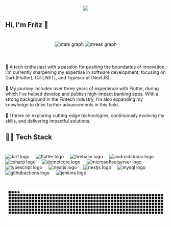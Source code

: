 <br clear="both">

<div align="center">
  <img height="200" src="https://camo.githubusercontent.com/99046e0c2887609c9bbed6154940283f796858212034825ac28cd0ab2670f822/68747470733a2f2f692e70696e696d672e636f6d2f6f726967696e616c732f30342f61352f36362f30346135363639373630346636303735366535303530363637623335653362342e676966"  />
</div>

###

<h2 align="left">Hi, I'm Fritz  👋</h2>

###

<br clear="both">

<div align="center">
  <img src="https://github-readme-stats.vercel.app/api?username=freitzx&hide_title=false&hide_rank=false&show_icons=true&include_all_commits=true&count_private=true&disable_animations=false&theme=dracula&locale=en&hide_border=false" height="150" alt="stats graph"  />
  <img src="https://streak-stats.demolab.com?user=freitzx&locale=en&mode=daily&theme=dracula&hide_border=false&border_radius=5" height="150" alt="streak graph"  />
</div>

###

<br clear="both">

<p align="left">💫 A tech enthusiast with a passion for pushing the boundaries of innovation. I’m currently sharpening my expertise in software development, focusing on Dart (Flutter), C# (.NET), and Typescript (NextJS).<br><br>🌱 My journey includes over three years of experience with Flutter, during which I've helped develop and publish high-impact banking apps. With a strong background in the Fintech industry, I’m also expanding my knowledge to drive further advancements in this field.<br><br>🚀 I thrive on exploring cutting-edge technologies, continuously evolving my skills, and delivering impactful solutions.</p>

###

<h2 align="left">🧑‍💻 Tech Stack</h2>

###

<br clear="both">

<div align="left">
  <img src="https://cdn.jsdelivr.net/gh/devicons/devicon/icons/dart/dart-original.svg" height="30" alt="dart logo"  />
  <img width="12" />
  <img src="https://cdn.jsdelivr.net/gh/devicons/devicon/icons/flutter/flutter-original.svg" height="30" alt="flutter logo"  />
  <img width="12" />
  <img src="https://cdn.jsdelivr.net/gh/devicons/devicon/icons/firebase/firebase-plain.svg" height="30" alt="firebase logo"  />
  <img width="12" />
  <img src="https://skillicons.dev/icons?i=androidstudio" height="30" alt="androidstudio logo"  />
  <img width="12" />
  <img src="https://cdn.jsdelivr.net/gh/devicons/devicon/icons/csharp/csharp-original.svg" height="30" alt="csharp logo"  />
  <img width="12" />
  <img src="https://cdn.jsdelivr.net/gh/devicons/devicon/icons/dotnetcore/dotnetcore-original.svg" height="30" alt="dotnetcore logo"  />
  <img width="12" />
  <img src="https://cdn.jsdelivr.net/gh/devicons/devicon/icons/microsoftsqlserver/microsoftsqlserver-plain.svg" height="30" alt="microsoftsqlserver logo"  />
  <img width="12" />
  <img src="https://cdn.jsdelivr.net/gh/devicons/devicon/icons/typescript/typescript-original.svg" height="30" alt="typescript logo"  />
  <img width="12" />
  <img src="https://cdn.jsdelivr.net/gh/devicons/devicon/icons/nextjs/nextjs-original.svg" height="30" alt="nextjs logo"  />
  <img width="12" />
  <img src="https://cdn.simpleicons.org/nestjs/E0234E" height="30" alt="nestjs logo"  />
  <img width="12" />
  <img src="https://cdn.jsdelivr.net/gh/devicons/devicon/icons/mysql/mysql-original.svg" height="30" alt="mysql logo"  />
  <img width="12" />
  <img src="https://cdn.simpleicons.org/githubactions/2088FF" height="30" alt="githubactions logo"  />
  <img width="12" />
  <img src="https://skillicons.dev/icons?i=jenkins" height="30" alt="jenkins logo"  />
</div>

###

<br clear="both">

<img src="https://raw.githubusercontent.com/freitzx/freitzx/output/snake.svg" alt="Snake animation" />

###
